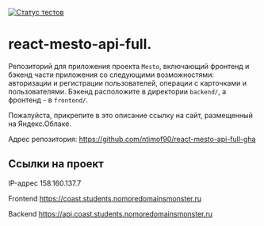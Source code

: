 [![Статус тестов](../../actions/workflows/tests.yml/badge.svg)](../../actions/workflows/tests.yml)

# react-mesto-api-full.
Репозиторий для приложения проекта `Mesto`, включающий фронтенд и бэкенд части приложения со следующими возможностями: авторизации и регистрации пользователей, операции с карточками и пользователями. Бэкенд расположите в директории `backend/`, а фронтенд - в `frontend/`.

Пожалуйста, прикрепите в это описание ссылку на сайт, размещенный на Яндекс.Облаке.

Адрес репозитория: https://github.com/ntimof90/react-mesto-api-full-gha

## Ссылки на проект

IP-адрес 158.160.137.7

Frontend https://coast.students.nomoredomainsmonster.ru

Backend https://api.coast.students.nomoredomainsmonster.ru
